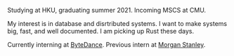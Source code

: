 Studying at HKU, graduating summer 2021. Incoming MSCS at CMU. 

My interest is in database and disrtributed systems. I want to make systems big, fast, and well documented. I am picking up Rust these days.

Currently interning at [ByteDance](https://www.bytedance.com/en/). Previous intern at [Morgan Stanley](https://www.morganstanley.com/).

